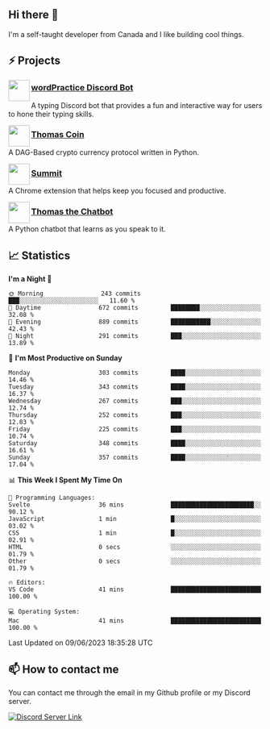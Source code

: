 <h2>Hi there 👋</h2>

<p>I'm a self-taught developer from Canada and I like building cool things.</p>

<h2>⚡ Projects</h2>

<img align="left" src="https://i.imgur.com/BIzs17V.png" width="42" height="42" />
<h3><a target="_blank" href="https://wordpractice.principle.sh/">wordPractice Discord Bot</a></h3>
<p>A typing Discord bot that provides a fun and interactive way for users to hone their typing skills.</p>

<img align="left" src="https://i.imgur.com/4FdQpgN.png" width="42" height="42" />
<h3><a href="https://github.com/principle105/thomas-coin">Thomas Coin</a></h3>
<p>A DAG-Based crypto currency protocol written in Python.</p>

<img align="left" src="https://i.imgur.com/Ly8Atho.png" width="42" height="42" />
<h3><a href="https://summit.sh/">Summit</a></h3>
<p>A Chrome extension that helps keep you focused and productive.</p>

<img align="left" src="https://i.imgur.com/hA9YF2s.png" width="42" height="42" />
<h3><a href="https://github.com/principle105/thomasthechatbot">Thomas the Chatbot</a></h3>
<p>A Python chatbot that learns as you speak to it.</p>

<h2>📈 Statistics</h2>

<!--START_SECTION:waka-->
**I'm a Night 🦉** 

```text
🌞 Morning                243 commits         ███░░░░░░░░░░░░░░░░░░░░░░   11.60 % 
🌆 Daytime                672 commits         ████████░░░░░░░░░░░░░░░░░   32.08 % 
🌃 Evening                889 commits         ███████████░░░░░░░░░░░░░░   42.43 % 
🌙 Night                  291 commits         ███░░░░░░░░░░░░░░░░░░░░░░   13.89 % 
```
📅 **I'm Most Productive on Sunday** 

```text
Monday                   303 commits         ████░░░░░░░░░░░░░░░░░░░░░   14.46 % 
Tuesday                  343 commits         ████░░░░░░░░░░░░░░░░░░░░░   16.37 % 
Wednesday                267 commits         ███░░░░░░░░░░░░░░░░░░░░░░   12.74 % 
Thursday                 252 commits         ███░░░░░░░░░░░░░░░░░░░░░░   12.03 % 
Friday                   225 commits         ███░░░░░░░░░░░░░░░░░░░░░░   10.74 % 
Saturday                 348 commits         ████░░░░░░░░░░░░░░░░░░░░░   16.61 % 
Sunday                   357 commits         ████░░░░░░░░░░░░░░░░░░░░░   17.04 % 
```


📊 **This Week I Spent My Time On** 

```text
💬 Programming Languages: 
Svelte                   36 mins             ███████████████████████░░   90.12 % 
JavaScript               1 min               █░░░░░░░░░░░░░░░░░░░░░░░░   03.02 % 
CSS                      1 min               █░░░░░░░░░░░░░░░░░░░░░░░░   02.91 % 
HTML                     0 secs              ░░░░░░░░░░░░░░░░░░░░░░░░░   01.79 % 
Other                    0 secs              ░░░░░░░░░░░░░░░░░░░░░░░░░   01.79 % 

🔥 Editors: 
VS Code                  41 mins             █████████████████████████   100.00 % 

💻 Operating System: 
Mac                      41 mins             █████████████████████████   100.00 % 
```


 Last Updated on 09/06/2023 18:35:28 UTC
<!--END_SECTION:waka-->

<h2>📫 How to contact me</h2>

You can contact me through the email in my Github profile or my Discord server.

[![Discord Server Link](https://dcbadge.vercel.app/api/server/DHnk46C)](https://discord.gg/DHnk46C)

